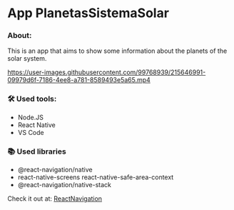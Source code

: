 <h1> App PlanetasSistemaSolar </h1>

### About:
This is an app that aims to show some information about the planets of the solar system.

https://user-images.githubusercontent.com/99768939/215646991-09979d6f-7186-4ee8-a781-8589493e5a65.mp4

### 🛠 Used tools:
- Node.JS
- React Native
- VS Code

### 📚 Used libraries

- @react-navigation/native
- react-native-screens react-native-safe-area-context
- @react-navigation/native-stack

Check it out at: [ReactNavigation](https://reactnavigation.org/docs/getting-started/)
